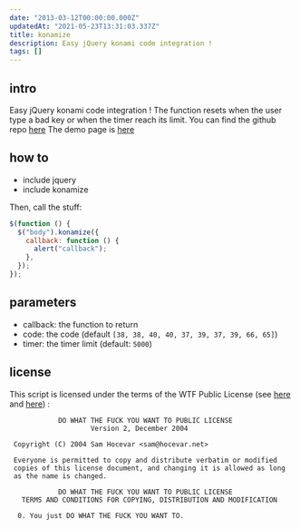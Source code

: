 ```yaml
---
date: "2013-03-12T00:00:00.000Z"
updatedAt: "2021-05-23T13:31:03.337Z"
title: konamize
description: Easy jQuery konami code integration !
tags: []
---
```


## intro

Easy jQuery konami code integration !
The function resets when the user type a bad key or when the timer reach its limit.
You can find the github repo [here](https://github.com/SiegfriedEhret/konamize)
The demo page is [here](https://dev.ehret.me/konamize)

## how to

- include jquery
- include konamize

Then, call the stuff:

```javascript
$(function () {
  $("body").konamize({
    callback: function () {
      alert("callback");
    },
  });
});
```

## parameters

- callback: the function to return
- code: the code (default `[38, 38, 40, 40, 37, 39, 37, 39, 66, 65]`)
- timer: the timer limit (default: `5000`)

## license

This script is licensed under the terms of the WTF Public License (see [here](http://en.wikipedia.org/wiki/WTFPL) and [here](http://sam.zoy.org/wtfpl/)) :

```text
            DO WHAT THE FUCK YOU WANT TO PUBLIC LICENSE
                    Version 2, December 2004

 Copyright (C) 2004 Sam Hocevar <sam@hocevar.net>

 Everyone is permitted to copy and distribute verbatim or modified
 copies of this license document, and changing it is allowed as long
 as the name is changed.

            DO WHAT THE FUCK YOU WANT TO PUBLIC LICENSE
   TERMS AND CONDITIONS FOR COPYING, DISTRIBUTION AND MODIFICATION

  0. You just DO WHAT THE FUCK YOU WANT TO.
```
